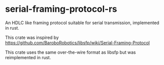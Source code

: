 # serial-framing-protocol-rs
An HDLC like framing protocol suitable for serial transmission, implemented in rust.

This crate was inspired by https://github.com/BaroboRobotics/libsfp/wiki/Serial-Framing-Protocol

This crate uses the same over-the-wire format as libsfp but was reimplemented in rust.